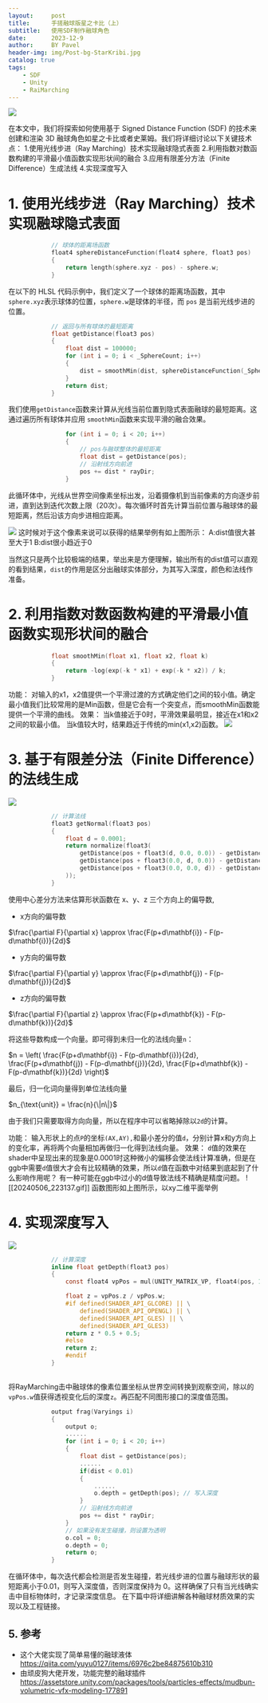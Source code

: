 ```yaml
---
layout:     post
title:      手搓融球版星之卡比（上）
subtitle:   使用SDF制作融球角色
date:       2023-12-9
author:     BY Pavel
header-img: img/Post-bg-StarKribi.jpg
catalog: true
tags:
    - SDF
    - Unity
    - RaiMarching
---
```

![](https://hyper-bovid-388.notion.site/image/https%3A%2F%2Fprod-files-secure.s3.us-west-2.amazonaws.com%2F3f2fbaed-deef-4470-9c55-f54a154bb4bd%2F3c6a70ae-6330-4f68-bad1-d849b50c2932%2FSnipaste_2024-05-06_22-06-42.png?table=block&id=c152dac8-148c-40b1-926d-2ca0d3743d3d&spaceId=3f2fbaed-deef-4470-9c55-f54a154bb4bd&width=910&userId=&cache=v2)

在本文中，我们将探索如何使用基于 Signed Distance Function (SDF) 的技术来创建和渲染 3D 融球角色如星之卡比或者史莱姆。我们将详细讨论以下关键技术点：
1.使用光线步进（Ray Marching）技术实现融球隐式表面
2.利用指数对数函数构建的平滑最小值函数实现形状间的融合
3.应用有限差分方法（Finite Difference）生成法线
4.实现深度写入
# 1. 使用光线步进（Ray Marching）技术实现融球隐式表面

```c
            // 球体的距离场函数
            float4 sphereDistanceFunction(float4 sphere, float3 pos)
            {
                return length(sphere.xyz - pos) - sphere.w;
            }
```


在以下的 HLSL 代码示例中，我们定义了一个球体的距离场函数，其中`sphere.xyz`表示球体的位置，`sphere.w`是球体的半径，而 `pos` 是当前光线步进的位置。
```c
            // 返回与所有球体的最短距离
            float getDistance(float3 pos)
            {
                float dist = 100000;
                for (int i = 0; i < _SphereCount; i++)
                {
                    dist = smoothMin(dist, sphereDistanceFunction(_Spheres[i], pos), 15);
                }
                return dist;
            }
```
我们使用`getDistance`函数来计算从光线当前位置到隐式表面融球的最短距离。这通过遍历所有球体并应用 `smoothMin`函数来实现平滑的融合效果。

```c
                for (int i = 0; i < 20; i++)
                {
                    // pos与融球整体的最短距离
                    float dist = getDistance(pos);
                    // 沿射线方向前进
                    pos += dist * rayDir;
                }
```
此循环体中，光线从世界空间像素坐标出发，沿着摄像机到当前像素的方向逐步前进，直到达到迭代次数上限（20次）。每次循环时首先计算当前位置与融球体的最短距离，然后沿该方向步进相应距离。

![](https://hyper-bovid-388.notion.site/image/https%3A%2F%2Fprod-files-secure.s3.us-west-2.amazonaws.com%2F3f2fbaed-deef-4470-9c55-f54a154bb4bd%2F209e076d-9913-4d9b-ac4b-8436bf43c647%2F%25E5%25BE%25AE%25E4%25BF%25A1%25E5%259B%25BE%25E7%2589%2587_20240506011404.jpg?table=block&id=98084727-be48-4709-b3be-4580ff93d95b&spaceId=3f2fbaed-deef-4470-9c55-f54a154bb4bd&width=2000&userId=&cache=v2)
这时候对于这个像素来说可以获得的结果举例有如上图所示：
A:dist值很大甚至大于1
B:dist很小趋近于0

当然这只是两个比较极端的结果，举出来是方便理解，输出所有的dist值可以直观的看到结果，`dist`的作用是区分出融球实体部分，为其写入深度，颜色和法线作准备。

# 2. 利用指数对数函数构建的平滑最小值函数实现形状间的融合

```c
            float smoothMin(float x1, float x2, float k)
            {
                return -log(exp(-k * x1) + exp(-k * x2)) / k;
            }
```


功能：
对输入的x1，x2值提供一个平滑过渡的方式确定他们之间的较小值。确定最小值我们比较常用的是Min函数，但是它会有一个突变点，而smoothMin函数能提供一个平滑的曲线。
效果：
当k值接近于0时，平滑效果最明显，接近在x1和x2之间的软最小值。
当k值较大时，结果趋近于传统的min(x1,x2)函数。
![](https://file.notion.so/f/f/3f2fbaed-deef-4470-9c55-f54a154bb4bd/340318c6-91cb-4433-8103-82352fd31baf/20240506_223847.gif?id=0dcd47c0-c232-4e3e-831a-3944b0ba238f&table=block&spaceId=3f2fbaed-deef-4470-9c55-f54a154bb4bd&expirationTimestamp=1715097600000&signature=i8AW6h2UhtngMP2A-Sjxf1Z-dVV9T9PeRrwcfZZ-mmc)

# 3. 基于有限差分法（Finite Difference）的法线生成
![](https://hyper-bovid-388.notion.site/image/https%3A%2F%2Fprod-files-secure.s3.us-west-2.amazonaws.com%2F3f2fbaed-deef-4470-9c55-f54a154bb4bd%2Ff58f9a66-b2f4-4b5a-8f9a-d8062548f966%2FiShot_2024-05-06_16.01.50.png?table=block&id=ce5d04da-4222-4851-a0dd-a19da1fd53b7&spaceId=3f2fbaed-deef-4470-9c55-f54a154bb4bd&width=920&userId=&cache=v2)
```c
            // 计算法线
            float3 getNormal(float3 pos)
            {
                float d = 0.0001;
                return normalize(float3(
                    getDistance(pos + float3(d, 0.0, 0.0)) - getDistance(pos + float3(-d, 0.0, 0.0)),
                    getDistance(pos + float3(0.0, d, 0.0)) - getDistance(pos + float3(0.0, -d, 0.0)),
                    getDistance(pos + float3(0.0, 0.0, d)) - getDistance(pos + float3(0.0, 0.0, -d))
                ));
            }
```

使用中心差分方法来估算形状函数在 x、y、z 三个方向上的偏导数,
- x方向的偏导数

$\frac{\partial F}{\partial x} \approx \frac{F(p+d\mathbf{i}) - F(p-d\mathbf{i})}{2d}$
- y方向的偏导数

$\frac{\partial F}{\partial y} \approx \frac{F(p+d\mathbf{j}) - F(p-d\mathbf{j})}{2d}$
- z方向的偏导数

$\frac{\partial F}{\partial z} \approx \frac{F(p+d\mathbf{k}) - F(p-d\mathbf{k})}{2d}$

将这些导数构成一个向量。即可得到未归一化的法线向量`n`：

$n = \left( \frac{F(p+d\mathbf{i}) - F(p-d\mathbf{i})}{2d}, \frac{F(p+d\mathbf{j}) - F(p-d\mathbf{j})}{2d}, \frac{F(p+d\mathbf{k}) - F(p-d\mathbf{k})}{2d} \right)$

最后，归一化词向量得到单位法线向量

$n_{\text{unit}} = \frac{n}{\|n\|}$

由于我们只需要取得方向向量，所以在程序中可以省略掉除以`2d`的计算。



功能：
输入形状上的点`P`的坐标`(AX,AY),`和最小差分的值`d`，分别计算x和y方向上的变化率，再将两个向量相加再做归一化得到法线向量。
效果：
`d`值的效果在shader中呈现出来的现象是0.0001时这种微小的偏移会使法线计算准确，但是在ggb中需要`d`值很大才会有比较精确的效果，所以`d`值在函数中对结果到底起到了什么影响作用呢？
有一种可能在ggb中过小的d值导致法线不精确是精度问题。
![[20240506_223137.gif]]
函数图形如上图所示，以xy二维平面举例

# 4. 实现深度写入
![](https://hyper-bovid-388.notion.site/image/https%3A%2F%2Fprod-files-secure.s3.us-west-2.amazonaws.com%2F3f2fbaed-deef-4470-9c55-f54a154bb4bd%2F548e569f-cea3-4e2f-a6d5-3a496f8815fb%2FiShot_2024-05-06_16.50.44.png?table=block&id=6cdf85c1-7405-4609-9062-508903ba75e9&spaceId=3f2fbaed-deef-4470-9c55-f54a154bb4bd&width=810&userId=&cache=v2)
```c
            // 计算深度
            inline float getDepth(float3 pos)
            {
                const float4 vpPos = mul(UNITY_MATRIX_VP, float4(pos, 1.0));

                float z = vpPos.z / vpPos.w;
                #if defined(SHADER_API_GLCORE) || \
                    defined(SHADER_API_OPENGL) || \
                    defined(SHADER_API_GLES) || \
                    defined(SHADER_API_GLES3)
                return z * 0.5 + 0.5;
                #else
                return z;
                #endif
            }
       
```
将RayMarching击中融球体的像素位置坐标从世界空间转换到观察空间，除以的`vpPos.w`值获得透视变化后的深度`z`。再匹配不同图形接口的深度值范围。
```c
            output frag(Varyings i)
            {
                output o;
                ......
                for (int i = 0; i < 20; i++)
                {
	                float dist = getDistance(pos);
	                ......
	                if(dist < 0.01)
	                {
		                ......
		                o.depth = getDepth(pos); // 写入深度
	                }
	                // 沿射线方向前进
	                pos += dist * rayDir;
                }
                // 如果没有发生碰撞，则设置为透明
                o.col = 0;
                o.depth = 0;
                return o;
            }
```
在循环体中，每次迭代都会检测是否发生碰撞，若光线步进的位置与融球形状的最短距离小于0.01，则写入深度值，否则深度保持为 0。这样确保了只有当光线确实击中目标物体时，才记录深度信息。
在下篇中将详细讲解各种融球材质效果的实现以及工程链接。

## 5\. 参考

- 这个大佬实现了简单易懂的融球液体
https://qiita.com/yuyu0127/items/6976c2be84875610b310
- 由顽皮狗大佬开发，功能完整的融球插件
https://assetstore.unity.com/packages/tools/particles-effects/mudbun-volumetric-vfx-modeling-177891